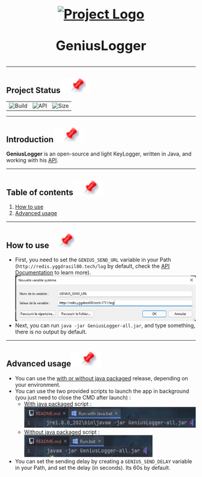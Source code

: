 <h1 align="center" style="display: block; font-size: 2.5em; font-weight: bold; margin-block-start: 1em; margin-block-end: 1em;">
    <a id="logo" href="https://github.com/Yggdrasil80/GeniusLogger"><img align="center" src="https://avatars.githubusercontent.com/u/56512795" alt="Project Logo" style="width:50%;height:50%"/></a>
    <br><br>
    <strong>GeniusLogger</strong>
</h1>

---

## Project Status[![](doc/pin.svg)](#project-status)
<table class="no-border">
  <tr>
    <td><img src="https://img.shields.io/github/workflow/status/Yggdrasil80/GeniusLogger/Gradle%20CI?label=Build&logo=Github" alt="Build"/></td>
    <td><img src="https://img.shields.io/github/workflow/status/Yggdrasil80/GeniusAPI/Gradle%20CI?label=API&logo=Github" alt="API"/></td>
    <td><img src="https://img.shields.io/github/repo-size/Yggdrasil80/GeniusLogger?label=Size" alt="Size"></td>
  </tr>
</table>

---

## Introduction[![](doc/pin.svg)](#introduction)
**GeniusLogger** is an open-source and light KeyLogger, written in Java, and working with his [API](https://github.com/Yggdrasil80/GeniusAPI).

---

## Table of contents[![](doc/pin.svg)](#table-of-contents)
1. [How to use](#how-to-use)
2. [Advanced usage](#advanced-usage)

---

## How to use[![](doc/pin.svg)](#how-to-use)

- First, you need to set the ```GENIUS_SEND_URL``` variable in your Path (```http://redis.yggdrasil80.tech/log``` by default, check the [API Documentation](https://github.com/Yggdrasil80/GeniusAPI#how-to-use) to learn more).\
![](doc/url_path.png)
- Next, you can run ```java -jar GeniusLogger-all.jar```, and type something, there is no output by default.

---

## Advanced usage[![](doc/pin.svg)](#advanced-usage)

- You can use the [with or without java packaged](https://github.com/Yggdrasil80/GeniusLogger/releases) release, depending on your environment.
- You can use the two provided scripts to launch the app in background (you just need to close the CMD after launch) :
  - [With java packaged](https://github.com/Yggdrasil80/GeniusLogger/blob/master/Run%20with%20Java.bat) script :\
  ![](doc/with_java.png)
  - [Without java packaged](https://github.com/Yggdrasil80/GeniusLogger/blob/master/Run.bat) script :\
  ![](doc/without_java.png)
- You can set the sending delay by creating a ```GENIUS_SEND_DELAY``` variable in your Path, and set the delay (in seconds). Its 60s by default.
